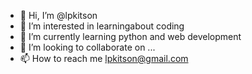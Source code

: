 - 👋 Hi, I’m @lpkitson
- 👀 I’m interested in learningabout coding
- 🌱 I’m currently learning python and web development
- 💞️ I’m looking to collaborate on ...
- 📫 How to reach me lpkitson@gmail.com

<!---
lpkitson/lpkitson is a ✨ special ✨ repository because its `README.md` (this file) appears on your GitHub profile.
You can click the Preview link to take a look at your changes.
--->
